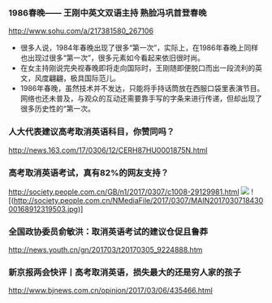 ### 1986春晚—— 王刚中英文双语主持 熟脸冯巩首登春晚
http://www.sohu.com/a/217381580_267106
- 很多人说，1984年春晚出现了很多“第一次”，实际上，在1986年春晚上同样也出现过很多“第一次”，很多元素如今看起来依旧很时尚。
- 在女主持刚说完央视春晚即将走向国际时，王刚随即便脱口而出一段流利的英文，风度翩翩，极具国际范儿。
- 1986年春晚，虽然技术并不发达，只能将手持话筒放在西服口袋里表演节目。网络也还未普及，与观众的互动还需要靠手写的字条来进行传递，但却出现了很多历史性的“第一次。

### 人大代表建议高考取消英语科目，你赞同吗？
http://news.163.com/17/0306/12/CERH87HU0001875N.html

### 高考取消英语考试，真有82%的网友支持？
http://society.people.com.cn/GB/n1/2017/0307/c1008-29129981.html
![](http://society.people.com.cn/NMediaFile/2017/0307/MAIN201703071843000168912319503.jpg)
[](http://society.people.com.cn/NMediaFile/2017/0307/MAIN201703071843000168912319503.jpg)
![(http://society.people.com.cn/NMediaFile/2017/0307/MAIN201703071843000168912319503.jpg)]

### 全国政协委员俞敏洪：取消英语考试的建议仓促且鲁莽
http://news.youth.cn/gn/201703/t20170305_9224888.htm

### 新京报两会快评丨高考取消英语，损失最大的还是穷人家的孩子
http://www.bjnews.com.cn/opinion/2017/03/06/435466.html
